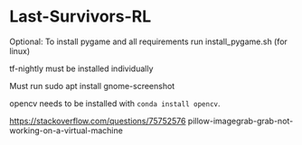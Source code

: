 # Last-Survivors-RL

Optional: To install pygame and all requirements run install_pygame.sh (for linux)

tf-nightly must be installed individually

Must run sudo apt install gnome-screenshot

opencv needs to be installed with `conda install opencv`.

https://stackoverflow.com/questions/75752576 pillow-imagegrab-grab-not-working-on-a-virtual-machine
